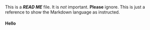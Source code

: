 This is a **_READ ME_** file. It is _not_ important. **Please** ignore.
This is just a reference to show the Markdown language as instructed.


#### Hello
